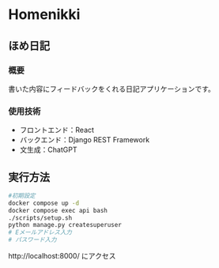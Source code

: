 # Homenikki

## ほめ日記
### 概要
書いた内容にフィードバックをくれる日記アプリケーションです。

### 使用技術
- フロントエンド：React
- バックエンド：Django REST Framework
- 文生成：ChatGPT

## 実行方法

```bash
#初期設定
docker compose up -d
docker compose exec api bash
./scripts/setup.sh
python manage.py createsuperuser
# Eメールアドレス入力
# パスワード入力
```
http://localhost:8000/ にアクセス
